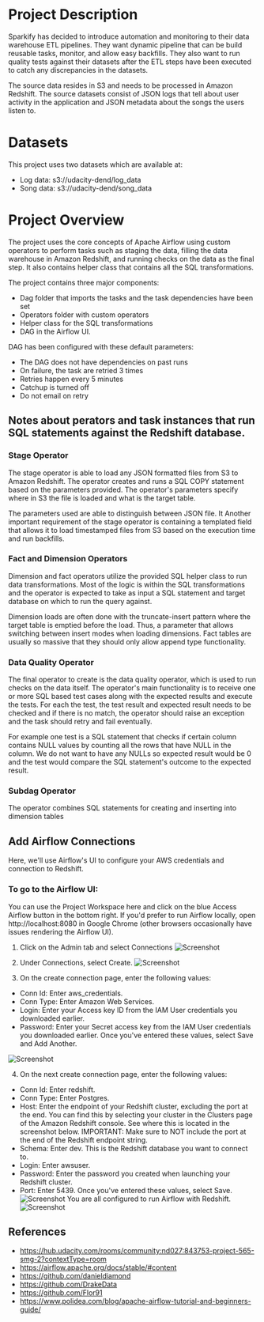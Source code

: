 # Project Description
Sparkify has decided to introduce automation and monitoring to their data warehouse ETL pipelines. They want dynamic pipeline that can be build reusable tasks, monitor, and allow easy backfills. They also want to run quality tests against their datasets after the ETL steps have been executed to catch any discrepancies in the datasets.

The source data resides in S3 and needs to be processed in Amazon Redshift. The source datasets consist of JSON logs that tell about user activity in the application and JSON metadata about the songs the users listen to.

# Datasets
This project uses two datasets which are available at:

* Log data: s3://udacity-dend/log_data
* Song data: s3://udacity-dend/song_data

# Project Overview
The project uses the core concepts of Apache Airflow using custom operators to perform tasks such as staging the data, filling the data warehouse in Amazon Redshift, and running checks on the data as the final step. It also contains helper class that contains all the SQL transformations. 

The project contains three major components:

* Dag folder that imports the tasks and the task dependencies have been set
* Operators folder with custom operators
* Helper class for the SQL transformations
* DAG in the Airflow UI.

DAG has been configured with these default parameters:

* The DAG does not have dependencies on past runs
* On failure, the task are retried 3 times
* Retries happen every 5 minutes
* Catchup is turned off
* Do not email on retry

## Notes about perators and task instances that run SQL statements against the Redshift database. 

### Stage Operator
The stage operator is able to load any JSON formatted files from S3 to Amazon Redshift. The operator creates and runs a SQL COPY statement based on the parameters provided. The operator's parameters specify where in S3 the file is loaded and what is the target table.

The parameters used are able to distinguish between JSON file. It Another important requirement of the stage operator is containing a templated field that allows it to load timestamped files from S3 based on the execution time and run backfills.

### Fact and Dimension Operators
Dimension and fact operators utilize the provided SQL helper class to run data transformations. Most of the logic is within the SQL transformations and the operator is expected to take as input a SQL statement and target database on which to run the query against. 

Dimension loads are often done with the truncate-insert pattern where the target table is emptied before the load. Thus, a parameter that allows switching between insert modes when loading dimensions. Fact tables are usually so massive that they should only allow append type functionality.

### Data Quality Operator
The final operator to create is the data quality operator, which is used to run checks on the data itself. The operator's main functionality is to receive one or more SQL based test cases along with the expected results and execute the tests. For each the test, the test result and expected result needs to be checked and if there is no match, the operator should raise an exception and the task should retry and fail eventually.

For example one test is a SQL statement that checks if certain column contains NULL values by counting all the rows that have NULL in the column. We do not want to have any NULLs so expected result would be 0 and the test would compare the SQL statement's outcome to the expected result.

### Subdag Operator
The operator combines SQL statements for creating and inserting into dimension tables

## Add Airflow Connections
Here, we'll use Airflow's UI to configure your AWS credentials and connection to Redshift.

### To go to the Airflow UI:
You can use the Project Workspace here and click on the blue Access Airflow button in the bottom right.
If you'd prefer to run Airflow locally, open http://localhost:8080 in Google Chrome (other browsers occasionally have issues rendering the Airflow UI).
1. Click on the Admin tab and select Connections
![Screenshot](airflow_images/admin-connections.png)

2. Under Connections, select Create.
![Screenshot](airflow_images/create-connection.PNG)
3. On the create connection page, enter the following values:

* Conn Id: Enter aws_credentials.
* Conn Type: Enter Amazon Web Services.
* Login: Enter your Access key ID from the IAM User credentials you downloaded earlier.
* Password: Enter your Secret access key from the IAM User credentials you downloaded earlier.
Once you've entered these values, select Save and Add Another.

![Screenshot](airflow_images/connection-aws-credentials.PNG)

4. On the next create connection page, enter the following values:

* Conn Id: Enter redshift.
* Conn Type: Enter Postgres.
* Host: Enter the endpoint of your Redshift cluster, excluding the port at the end. You can find this by selecting your cluster in the Clusters page of the Amazon Redshift console. See where this is located in the screenshot below. IMPORTANT: Make sure to NOT include the port at the end of the Redshift endpoint string.
* Schema: Enter dev. This is the Redshift database you want to connect to.
* Login: Enter awsuser.
* Password: Enter the password you created when launching your Redshift cluster.
* Port: Enter 5439.
Once you've entered these values, select Save.
![Screenshot](airflow_images/cluster-details.PNG)
You are all configured to run Airflow with Redshift.
![Screenshot](airflow_images/connection-redshift.PNG)

## References
* https://hub.udacity.com/rooms/community:nd027:843753-project-565-smg-2?contextType=room
* https://airflow.apache.org/docs/stable/#content
* https://github.com/danieldiamond
* https://github.com/DrakeData
* https://github.com/Flor91
* https://www.polidea.com/blog/apache-airflow-tutorial-and-beginners-guide/






